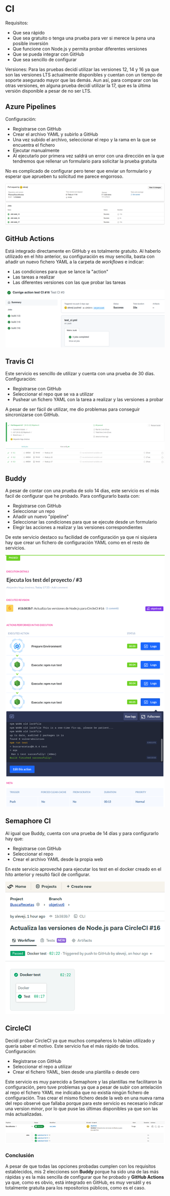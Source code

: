# CI

Requisitos:
* Que sea rápido
* Que sea gratuito o tenga una prueba para ver si merece la pena una posible inversión
* Que funcione con Node.js y permita probar diferentes versiones
* Que se pueda integrar con GitHub
* Que sea sencillo de configurar

Versiones:
Para las pruebas decidí utilizar las versiones 12, 14 y 16 ya que son las versiones LTS
actualmente disponibles y cuentan con un tiempo de soporte asegurado mayor que las demás.
Aun así, para comparar con las otras versiones, en alguna prueba decidí utilizar la 17,
que es la última versión disponible a pesar de no ser LTS.


## Azure Pipelines
Configuración:
 - Registrarse con GitHub
 - Crear el archivo YAML y subirlo a GitHub
 - Una vez subido el archivo, seleccionar el repo y la rama en la que se encuentra el fichero
 - Ejecutar manualmente
 - Al ejecutarlo por primera vez saldrá un error con una dirección en la que tendremos
 que rellenar un formulario para solicitar la prueba gratuita

No es complicado de configurar pero tener que enviar un formulario y esperar que aprueben tu
solicitud me parece engorroso.

![Test Azure Pipelines](img/ci/test_azure.png)

## GitHub Actions
Está integrado directamente en GitHub y es totalmente gratuito. Al haberlo utilizado en el hito
anterior, su configuración es muy sencilla, basta con añadir un nuevo fichero YAML a la carpeta
de _workflows_ e indicar:
 - Las condiciones para que se lance la "action"
 - Las tareas a realizar
 - Las diferentes versiones con las que probar las tareas

![Test GitHub Action](img/ci/test_action.png)

## Travis CI
Este servicio es sencillo de utilizar y cuenta con una prueba de 30 días.
Configuración:
 - Registrarse con GitHub
 - Seleccionar el repo que se va a utilizar
 - Pushear un fichero YAML con la tarea a realizar y las versiones a probar

A pesar de ser fácil de utilizar, me dio problemas para conseguir sincronizarse con GitHub.

![Test Travis](img/ci/test_travis.png)

## Buddy
A pesar de contar con una prueba de solo 14 dias, este servicio es el más facil de configurar
que he probado. Para configurarlo basta con:
 - Registrarse con GitHub
 - Seleccionar un repo
 - Añadir un nuevo "pipeline"
 - Seleccionar las condiciones para que se ejecute desde un formulario
 - Elegir las acciones a realizar y las versiones correspondientes

De este servicio destaco su facilidad de configuración ya que ni siquiera hay que crear un
fichero de configuración YAML como en el resto de servicios.

![Test Buddy](img/ci/test_buddy.png)

## Semaphore CI
Al igual que Buddy, cuenta con una prueba de 14 días y para configurarlo hay que:
 - Registrarse con GitHub
 - Seleccionar el repo
 - Crear el archivo YAML desde la propia web

En este servicio aproveché para ejecutar los test en el docker creado en el hito anterior y
resultó fácil de configurar.

![Test Semaphore](img/ci/test_semaphore.png)

## CircleCI
Decidí probar CircleCI ya que muchos compañeros lo habían utilizado y quería saber el motivo.
Este servicio fue el más rápido de todos.
Configuración:
 - Registrarse con GitHub
 - Seleccionar el repo a utilizar
 - Crear el fichero YAML, bien desde una plantilla o desde cero

Este servicio es muy parecido a Semaphore y las plantillas me facilitaron la configuración,
pero tuve problemas ya que a pesar de subir con antelación al repo el fichero YAML me
indicaba que no existía ningún fichero de configuración. Tras crear el mismo fichero desde
la web en una nueva rama del repo observé que fallaba porque para este servicio es
necesario indicar una version _minor_, por lo que puse las últimas disponibles ya que son
las más actualizadas.

![Test CircleCI](img/ci/test_circle.png)

### Conclusión
A pesar de que todas las opciones probadas cumplen con los requisitos establecidos, mis 2
elecciones son **Buddy** porque ha sido una de las más rápidas y es la más sencilla de
configurar que he probado y **GitHub Actions** ya que, como es obvio, está integrado en GitHub,
es muy versátil y es totalmente gratuita para los repositorios públicos, como es el caso.

